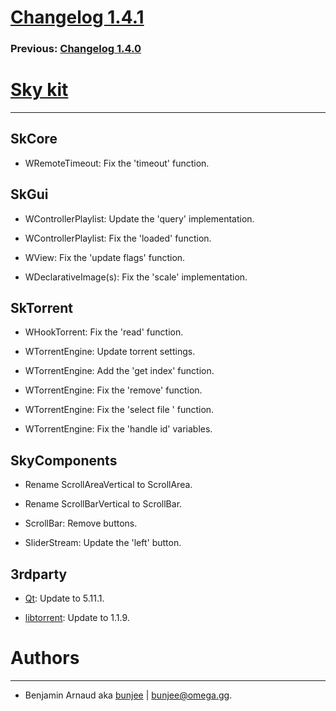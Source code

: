 # [Changelog 1.4.1](http://omega.gg/Sky/changes/1.4.1.html)

### Previous: [Changelog 1.4.0](1.4.0.html)

# [Sky kit](http://omega.gg/Sky)
---

## SkCore

- WRemoteTimeout: Fix the 'timeout' function.


## SkGui

- WControllerPlaylist: Update the 'query' implementation.

- WControllerPlaylist: Fix the 'loaded' function.

- WView: Fix the 'update flags' function.

- WDeclarativeImage(s): Fix the 'scale' implementation.


## SkTorrent

- WHookTorrent: Fix the 'read' function.

- WTorrentEngine: Update torrent settings.

- WTorrentEngine: Add the 'get index' function.

- WTorrentEngine: Fix the 'remove' function.

- WTorrentEngine: Fix the 'select file ' function.

- WTorrentEngine: Fix the 'handle id' variables.


## SkyComponents

- Rename ScrollAreaVertical to ScrollArea.

- Rename ScrollBarVertical to ScrollBar.

- ScrollBar: Remove buttons.

- SliderStream: Update the 'left' button.


## 3rdparty

- [Qt](http://download.qt.io/official_releases/qt): Update to 5.11.1.

- [libtorrent](http://github.com/arvidn/libtorrent): Update to 1.1.9.


# Authors
---

- Benjamin Arnaud aka [bunjee](http://bunjee.me) | <bunjee@omega.gg>.
